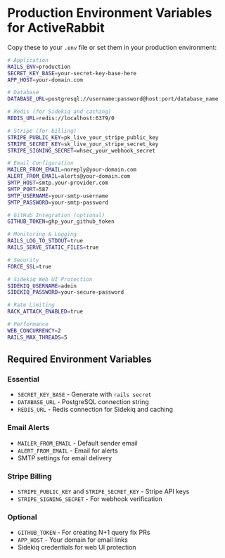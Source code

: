 # Production Environment Variables for ActiveRabbit

Copy these to your `.env` file or set them in your production environment:

```bash
# Application
RAILS_ENV=production
SECRET_KEY_BASE=your-secret-key-base-here
APP_HOST=your-domain.com

# Database
DATABASE_URL=postgresql://username:password@host:port/database_name

# Redis (for Sidekiq and caching)
REDIS_URL=redis://localhost:6379/0

# Stripe (for billing)
STRIPE_PUBLIC_KEY=pk_live_your_stripe_public_key
STRIPE_SECRET_KEY=sk_live_your_stripe_secret_key
STRIPE_SIGNING_SECRET=whsec_your_webhook_secret

# Email Configuration
MAILER_FROM_EMAIL=noreply@your-domain.com
ALERT_FROM_EMAIL=alerts@your-domain.com
SMTP_HOST=smtp.your-provider.com
SMTP_PORT=587
SMTP_USERNAME=your-smtp-username
SMTP_PASSWORD=your-smtp-password

# GitHub Integration (optional)
GITHUB_TOKEN=ghp_your_github_token

# Monitoring & Logging
RAILS_LOG_TO_STDOUT=true
RAILS_SERVE_STATIC_FILES=true

# Security
FORCE_SSL=true

# Sidekiq Web UI Protection
SIDEKIQ_USERNAME=admin
SIDEKIQ_PASSWORD=your-secure-password

# Rate Limiting
RACK_ATTACK_ENABLED=true

# Performance
WEB_CONCURRENCY=2
RAILS_MAX_THREADS=5
```

## Required Environment Variables

### Essential
- `SECRET_KEY_BASE` - Generate with `rails secret`
- `DATABASE_URL` - PostgreSQL connection string
- `REDIS_URL` - Redis connection for Sidekiq and caching

### Email Alerts
- `MAILER_FROM_EMAIL` - Default sender email
- `ALERT_FROM_EMAIL` - Email for alerts
- SMTP settings for email delivery

### Stripe Billing
- `STRIPE_PUBLIC_KEY` and `STRIPE_SECRET_KEY` - Stripe API keys
- `STRIPE_SIGNING_SECRET` - For webhook verification

### Optional
- `GITHUB_TOKEN` - For creating N+1 query fix PRs
- `APP_HOST` - Your domain for email links
- Sidekiq credentials for web UI protection
